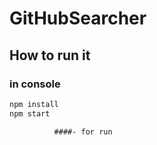 # GitHubSearcher

## How to run it

### in console
```javascript
npm install
npm start
```

              ####- for run
